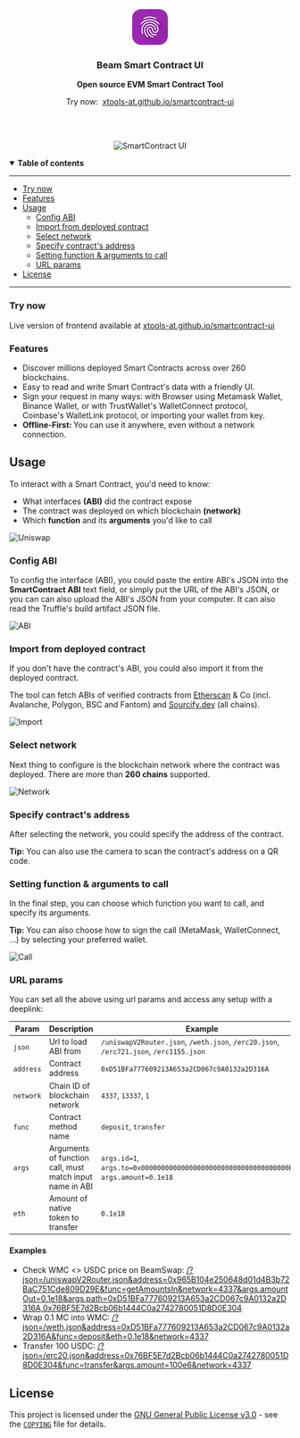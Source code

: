<div align="center">
	<img
		src="public/icons/192.png"
		height="64"
	/>
  <br />
  <p>
    <h3>
      <b>
        Beam Smart Contract UI
      </b>
    </h3>
  </p>
  <p>
    <b>
      Open source EVM Smart Contract Tool
    </b>
  </p>

  <p>
		<span>Try now:&nbsp;</span>
		<a href="https://xtools-at.github.io/smartcontract-ui" target="_blank">
			xtools-at.github.io/smartcontract-ui
		</a>
  </p>
  <br />
  <br />
  <p>

![SmartContract UI](./docs/img.png)

  </p>
</div>

<details open>
  <summary><b>Table of contents</b></summary>

---

- [Try now](#try-now)
- [Features](#features)
- [Usage](#usage)
  - [Config ABI](#config-abi)
  - [Import from deployed contract](#import-from-deployed-contract)
  - [Select network](#select-network)
  - [Specify contract's address](#specify-contracts-address)
  - [Setting function & arguments to call](#setting-function--arguments-to-call)
  - [URL params](#url-params)
- [License](#license)

---

</details>

### **Try now**

Live version of frontend available at [xtools-at.github.io/smartcontract-ui](https://xtools-at.github.io/smartcontract-ui)

### **Features**

- Discover millions deployed Smart Contracts across over 260 blockchains.
- Easy to read and write Smart Contract's data with a friendly UI.
- Sign your request in many ways: with Browser using Metamask Wallet, Binance Wallet, or with TrustWallet's WalletConnect protocol, Coinbase's WalletLink protocol, or importing your wallet from key.
- <b>Offline-First: </b> You can use it anywhere, even without a network connection.

## **Usage**

To interact with a Smart Contract, you'd need to know:

- What interfaces <b>(ABI)</b> did the contract expose
- The contract was deployed on which blockchain <b>(network)</b>
- Which <b>function</b> and its <b>arguments</b> you'd like to call

![Uniswap](./docs/uniswap.png)

### **Config ABI**

To config the interface (ABI), you could paste the entire ABI's JSON into the <b>SmartContract ABI</b> text field, or simply put the URL of the ABI's JSON, or you can can also upload the ABI's JSON from your computer. It can also read the Truffle's build artifact JSON file.

![ABI](./docs/abi.png)

### **Import from deployed contract**

If you don't have the contract's ABI, you could also import it from the deployed contract.

The tool can fetch ABIs of verified contracts from [Etherscan](https://etherscan.io) & Co (incl. Avalanche, Polygon, BSC and Fantom) and [Sourcify.dev](https://sourcify.dev) (all chains).

![Import](./docs/import.png)

### **Select network**

Next thing to configure is the blockchain network where the contract was deployed. There are more than <b>260 chains</b> supported.

![Network](./docs/network.png)

### **Specify contract's address**

After selecting the network, you could specify the address of the contract.

<b>Tip:</b> You can also use the camera to scan the contract's address on a QR code.

### **Setting function & arguments to call**

In the final step, you can choose which function you want to call, and specify its arguments.

<b>Tip:</b> You can also choose how to sign the call (MetaMask, WalletConnect, ...) by selecting your preferred wallet.

![Call](./docs/call.png)

### **URL params**

You can set all the above using url params and access any setup with a deeplink:

| Param     | Description                                              | Example                                                                                 |
| --------- | -------------------------------------------------------- | --------------------------------------------------------------------------------------- |
| `json`    | Url to load ABI from                                     | `/uniswapV2Router.json`, `/weth.json`, `/erc20.json`, `/erc721.json`, `/erc1155.json`   |
| `address` | Contract address                                         | `0xD51BFa777609213A653a2CD067c9A0132a2D316A`                                            |
| `network` | Chain ID of blockchain network                           | `4337`, `13337`, `1`                                                                    |
| `func`    | Contract method name                                     | `deposit`, `transfer`                                                                   |
| `args`    | Arguments of function call, must match input name in ABI | `args.id=1`, `args.to=0x0000000000000000000000000000000000000B0b`, `args.amount=0.1e18` |
| `eth`     | Amount of native token to transfer                       | `0.1e18`                                                                                |

#### Examples

- Check WMC <> USDC price on BeamSwap: [/?json=/uniswapV2Router.json&address=0x965B104e250648d01d4B3b72BaC751Cde809D29E&func=getAmountsIn&network=4337&args.amountOut=0.1e18&args.path=0xD51BFa777609213A653a2CD067c9A0132a2D316A,0x76BF5E7d2Bcb06b1444C0a2742780051D8D0E304](https://xtools-at.github.io/smartcontract-ui/?json=/uniswapV2Router.json&address=0x965B104e250648d01d4B3b72BaC751Cde809D29E&func=getAmountsIn&network=4337&args.amountOut=0.1e18&args.path=0xD51BFa777609213A653a2CD067c9A0132a2D316A,0x76BF5E7d2Bcb06b1444C0a2742780051D8D0E304)
- Wrap 0.1 MC into WMC: [/?json=/weth.json&address=0xD51BFa777609213A653a2CD067c9A0132a2D316A&func=deposit&eth=0.1e18&network=4337](https://xtools-at.github.io/smartcontract-ui/?json=/weth.json&address=0xD51BFa777609213A653a2CD067c9A0132a2D316A&func=deposit&eth=0.1e18&network=4337)
- Transfer 100 USDC: [/?json=/erc20.json&address=0x76BF5E7d2Bcb06b1444C0a2742780051D8D0E304&func=transfer&args.amount=100e6&network=4337](https://xtools-at.github.io/?json=/erc20.json&address=0x76BF5E7d2Bcb06b1444C0a2742780051D8D0E304&func=transfer&args.amount=100e6&network=4337)

## **License**

This project is licensed under the [GNU General Public License v3.0](https://opensource.org/licenses/gpl-3.0.html) - see the [`COPYING`](COPYING) file for details.
